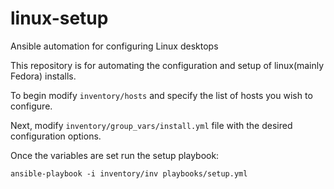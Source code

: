 # linux-setup
Ansible automation for configuring Linux desktops

This repository is for automating the configuration and setup of linux(mainly Fedora) installs.


To begin modify `inventory/hosts` and specify the list of hosts you wish to configure.

Next, modify `inventory/group_vars/install.yml` file with the desired configuration options.

Once the variables are set run the setup playbook:

`ansible-playbook -i inventory/inv playbooks/setup.yml`
